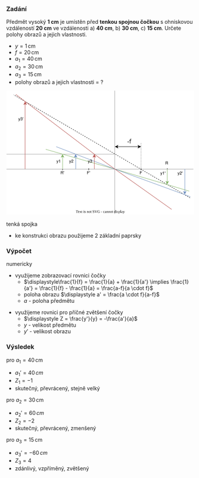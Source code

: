 ### Zadání

Předmět vysoký **1 cm** je umístěn před **tenkou spojnou čočkou** s ohniskovou vzdáleností **20 cm** ve vzdálenosti a) **40 cm**, b) **30 cm**, c) **15 cm**. Určete polohy obrazů a jejich vlastnosti.

- $y = 1 \, \text{cm}$
- $f = 20 \, \text{cm}$
- $a_{1} = 40 \, \text{cm}$
- $a_{2} = 30 \, \text{cm}$
- $a_{3} = 15 \, \text{cm}$
- polohy obrazů a jejich vlastnosti = ?

![](_assets/priklad14.svg)

tenká spojka
- ke konstrukci obrazu použijeme 2 základní paprsky

### Výpočet

numericky
- využijeme zobrazovací rovnici čočky
	- $\displaystyle\frac{1}{f} = \frac{1}{a} + \frac{1}{a'} \implies \frac{1}{a'} = \frac{1}{f} - \frac{1}{a} = \frac{a-f}{a \cdot f}$
	- poloha obrazu $\displaystyle a' = \frac{a \cdot f}{a-f}$
	- $a$ - poloha předmětu
+ využijeme rovnici pro příčné zvětšení čočky
	+ $\displaystyle Z = \frac{y'}{y} = -\frac{a'}{a}$
	+ $y$ - velikost předmětu
	+ $y'$ - velikost obrazu

### Výsledek

pro $a_{1} = 40 \, \text{cm}$
- $a_{1}' = 40 \, cm$
- $Z_{1} = -1$
- skutečný, převrácený, stejně velký

pro $a_{2} = 30 \, \text{cm}$
- $a_{2}' = 60 \, cm$
- $Z_{2} = -2$
- skutečný, převrácený, zmenšený

pro $a_{3} = 15 \, \text{cm}$
- $a_{3}' = -60 \, cm$
- $Z_{3} = 4$
- zdánlivý, vzpříměný, zvětšený